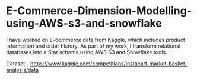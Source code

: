 # E-Commerce-Dimension-Modelling-using-AWS-s3-and-snowflake
I have worked on E-commerce data from Kaggle, which includes product information and order history. As part of my work, I transform relational databases into a Star schema using AWS S3 and Snowflake tools.


Dataset - https://www.kaggle.com/competitions/instacart-market-basket-analysis/data
